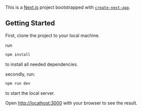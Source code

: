 This is a [Next.js](https://nextjs.org/) project bootstrapped with [`create-next-app`](https://github.com/vercel/next.js/tree/canary/packages/create-next-app).

## Getting Started

First, clone the project to your local machine.

run 
```bash
npm install
```

to install all needed dependencies.

secondly, run:

```bash
npm run dev
```

to start the local server.


Open [http://localhost:3000](http://localhost:3000) with your browser to see the result.


